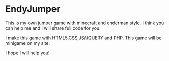 # EndyJumper
This is my own jumper game with minecraft and enderman style. I think you can help me and I will share full code for you. 

I make this game with HTML5,CSS,JS/JQUERY and PHP. This game will be minigame on my site.

I hope I will help you!

